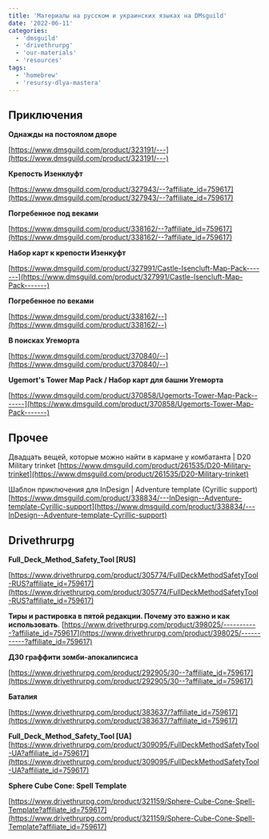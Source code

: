 ```yaml
---
title: 'Материалы на русском и украинских языках на DMsguild'
date: '2022-06-11'
categories:
  - 'dmsguild'
  - 'drivethrurpg'
  - 'our-materials'
  - 'resources'
tags:
  - 'homebrew'
  - 'resursy-dlya-mastera'
---
```


## Приключения

**Однажды на постоялом дворе**

[https://www.dmsguild.com/product/323191/---](https://www.dmsguild.com/product/323191/---)

**Крепость Изенклуфт**

[https://www.dmsguild.com/product/327943/--?affiliate_id=759617](https://www.dmsguild.com/product/327943/--?affiliate_id=759617)

**Погребенное под веками**

[https://www.dmsguild.com/product/338162/--?affiliate_id=759617](https://www.dmsguild.com/product/338162/--?affiliate_id=759617)

**Набор карт к крепости Изенкуфт**

[https://www.dmsguild.com/product/327991/Castle-Isencluft-Map-Pack-------](https://www.dmsguild.com/product/327991/Castle-Isencluft-Map-Pack-------)

**Погребенное по веками**

[https://www.dmsguild.com/product/338162/--](https://www.dmsguild.com/product/338162/--)

**В поисках Угеморта**

[https://www.dmsguild.com/product/370840/--](https://www.dmsguild.com/product/370840/--)

**Ugemort's Tower Map Pack / Набор карт для башни Угеморта**

[https://www.dmsguild.com/product/370858/Ugemorts-Tower-Map-Pack-------](https://www.dmsguild.com/product/370858/Ugemorts-Tower-Map-Pack-------)

## Прочее

Двадцать вещей, которые можно найти в кармане у комбатанта | D20 Military trinket [https://www.dmsguild.com/product/261535/D20-Military-trinket](https://www.dmsguild.com/product/261535/D20-Military-trinket)

Шаблон приключения для InDesign | Adventure template (Cyrillic support) [https://www.dmsguild.com/product/338834/---InDesign--Adventure-template-Cyrillic-support](https://www.dmsguild.com/product/338834/---InDesign--Adventure-template-Cyrillic-support)

## Drivethrurpg

**Full_Deck_Method_Safety_Tool \[RUS\]**

[https://www.drivethrurpg.com/product/305774/FullDeckMethodSafetyTool-RUS?affiliate_id=759617](https://www.drivethrurpg.com/product/305774/FullDeckMethodSafetyTool-RUS?affiliate_id=759617)

**Тиры и растировка в пятой редакции. Почему это важно и как использовать**. [https://www.drivethrurpg.com/product/398025/-----------?affiliate_id=759617](https://www.drivethrurpg.com/product/398025/-----------?affiliate_id=759617)

**Д30 граффити зомби-апокалипсиса**

[https://www.drivethrurpg.com/product/292905/30--?affiliate_id=759617](https://www.drivethrurpg.com/product/292905/30--?affiliate_id=759617)

**Баталия**

[https://www.drivethrurpg.com/product/383637/?affiliate_id=759617](https://www.drivethrurpg.com/product/383637/?affiliate_id=759617)

**Full_Deck_Method_Safety_Tool \[UA\]** [https://www.drivethrurpg.com/product/309095/FullDeckMethodSafetyTool-UA?affiliate_id=759617](https://www.drivethrurpg.com/product/309095/FullDeckMethodSafetyTool-UA?affiliate_id=759617)

**Sphere Cube Cone: Spell Template**

[https://www.drivethrurpg.com/product/321159/Sphere-Cube-Cone-Spell-Template?affiliate_id=759617](https://www.drivethrurpg.com/product/321159/Sphere-Cube-Cone-Spell-Template?affiliate_id=759617)
